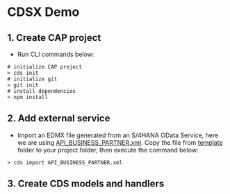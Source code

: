 # CDSX Demo

## 1. Create CAP project

- Run CLI commands below:

```shell
# initialize CAP project
> cds init
# initialize git
> git init
# install dependencies
> npm install
```

## 2. Add external service

- Import an EDMX file generated from an S/4HANA OData Service, here we are using [API_BUSINESS_PARTNER.xml](template/API_BUSINESS_PARTNER.xml). Copy the file from [template](template) folder to your project folder, then execute the command below:

```shell
> cds import API_BUSINESS_PARTNER.xml
```

## 3. Create CDS models and handlers